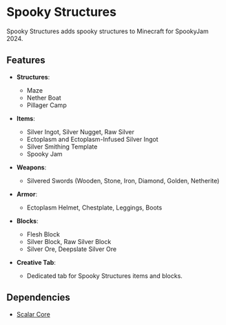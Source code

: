 # Spooky Structures
Spooky Structures adds spooky structures to Minecraft for SpookyJam 2024.

## Features
- **Structures**:
    - Maze
    - Nether Boat
    - Pillager Camp

- **Items**:
    - Silver Ingot, Silver Nugget, Raw Silver
    - Ectoplasm and Ectoplasm-Infused Silver Ingot
    - Silver Smithing Template
    - Spooky Jam

- **Weapons**:
    - Silvered Swords (Wooden, Stone, Iron, Diamond, Golden, Netherite)

- **Armor**:
    - Ectoplasm Helmet, Chestplate, Leggings, Boots

- **Blocks**:
    - Flesh Block
    - Silver Block, Raw Silver Block
    - Silver Ore, Deepslate Silver Ore

- **Creative Tab**:
    - Dedicated tab for Spooky Structures items and blocks.

## Dependencies
- [Scalar Core](https://github.com/Lemon-Juiced/ScalarCore)